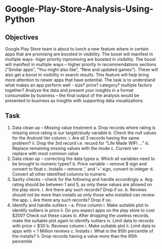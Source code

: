 # Google-Play-Store-Analysis-Using-Python

## Objectives

Google Play Store team is about to lunch a new feature where in certain apps that are promising are boosted in visibility. The boost will manifest in multiple ways- higer priority inpromising are boosted in visibility. The boost will manifest in multiple ways – higher priority in recommendations sections (“Similar apps”, “You might also like”, “New and updated games”). These will also get a boost in visibility in search results. This feature will help bring more attention to newer apps that have potential. The task is to understand what makes an app perform well - size? price? category? multiple factors together? Analyze the data and present your insights in a format consumable by business – the final output of the analysis would be presented to business as insights with supporting data visualizations. 

## Task

1. Data clean up – Missing value treatment
a. Drop records where rating is missing since rating is our target/study variable
b. Check the null values for the Android Ver column.
i. Are all 3 records having the same problem?
ii. Drop the 3rd record i.e. record for “Life Made WIFI …”
iii. Replace remaining missing values with the mode
c. Current ver – replace with most common value
2. Data clean up – correcting the data types
a. Which all variables need to be brought to numeric types?
b. Price variable – remove $ sign and convert to float
c. Installs – remove ‘,’ and ‘+’ sign, convert to integer
d. Convert all other identified columns to numeric
3. Sanity checks – check for the following and handle accordingly
a. Avg. rating should be between 1 and 5, as only these values are allowed on the play
store.
i. Are there any such records? Drop if so.
b. Reviews should not be more than installs as only those who installed can review the
app.
i. Are there any such records? Drop if so.
4. Identify and handle outliers –
a. Price column
i. Make suitable plot to identify outliers in price
ii. Do you expect apps on the play store to cost $200? Check out these cases
iii. After dropping the useless records, make the suitable plot again to identify
outliers
iv. Limit data to records with price < $30
b. Reviews column
i. Make suitable plot
ii. Limit data to apps with < 1 Million reviews
c. Installs
i. What is the 95th percentile of the installs?
ii. Drop records having a value more than the 95th percentile
